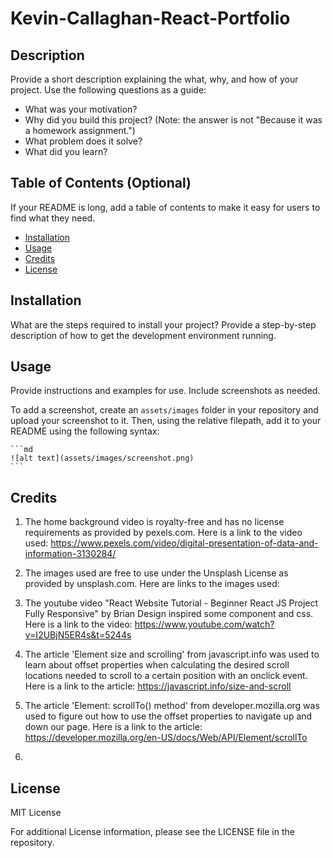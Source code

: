 # Kevin-Callaghan-React-Portfolio


## Description

Provide a short description explaining the what, why, and how of your project. Use the following questions as a guide:

- What was your motivation?
- Why did you build this project? (Note: the answer is not "Because it was a homework assignment.")
- What problem does it solve?
- What did you learn?

## Table of Contents (Optional)

If your README is long, add a table of contents to make it easy for users to find what they need.

- [Installation](#installation)
- [Usage](#usage)
- [Credits](#credits)
- [License](#license)

## Installation

What are the steps required to install your project? Provide a step-by-step description of how to get the development environment running.

## Usage

Provide instructions and examples for use. Include screenshots as needed.

To add a screenshot, create an `assets/images` folder in your repository and upload your screenshot to it. Then, using the relative filepath, add it to your README using the following syntax:

    ```md
    ![alt text](assets/images/screenshot.png)
    ```

## Credits

1. The home background video is royalty-free and has no license requirements as provided by pexels.com.  Here is a link to the video used: https://www.pexels.com/video/digital-presentation-of-data-and-information-3130284/ 

2. The images used are free to use under the Unsplash License as provided by unsplash.com.  Here are links to the images used:

3. The youtube video "React Website Tutorial - Beginner React JS Project Fully Responsive" by Brian Design inspired some component and css.  Here is a link to the video: https://www.youtube.com/watch?v=I2UBjN5ER4s&t=5244s 

4. The article 'Element size and scrolling' from javascript.info was used to learn about offset properties when calculating the desired scroll locations needed to scroll to a certain position with an onclick event.  Here is a link to the article: https://javascript.info/size-and-scroll 

5. The article 'Element: scrollTo() method' from developer.mozilla.org was used to figure out how to use the offset properties to navigate up and down our page.  Here is a link to the article: https://developer.mozilla.org/en-US/docs/Web/API/Element/scrollTo 

6. 


## License

MIT License

For additional License information, please see the LICENSE  file in the repository.